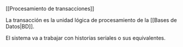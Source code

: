 [[Procesamiento de transacciones]]

La transacción es la unidad lógica de procesamiento de la [[Bases de Datos|BD]].

El sistema va a trabajar con historias seriales o sus equivalentes.
